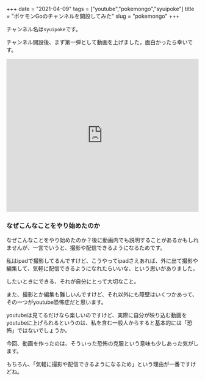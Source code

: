 +++
date = "2021-04-09"
tags = ["youtube","pokemongo","syuipoke"]
title = "ポケモンGoのチャンネルを開設してみた"
slug = "pokemongo"
+++

チャンネル名は`syuipoke`です。

チャンネル開設後、まず第一弾として動画を上げました。面白かったら幸いです。

<iframe width="100%" height="400" src="https://www.youtube.com/embed/YZZCxRMXSFE" frameborder="0" allow="autoplay; encrypted-media" allowfullscreen></iframe>

### なぜこんなことをやり始めたのか

なぜこんなことをやり始めたのか？後に動画内でも説明することがあるかもしれませんが、一言でいうと、撮影や配信できるようになるためです。

私はipadで撮影してるんですけど、こうやってipadさえあれば、外に出て撮影や編集して、気軽に配信できるようになれたらいいな、という思いがありました。

したいときにできる、それが自分にとって大切なこと。

また、撮影とか編集も難しいんですけど、それ以外にも障壁はいくつかあって、その一つがyoutube恐怖症だと思います。

youtubeは見てるだけなら楽しいのですけど、実際に自分が映り込む動画をyoutubeに上げられるというのは、私を含む一般人からすると基本的には「恐怖」ではないでしょうか。

今回、動画を作ったのは、そういった恐怖の克服という意味も少しあった気がします。

もちろん、「気軽に撮影や配信できるようになるため」という理由が一番ですけどね。

